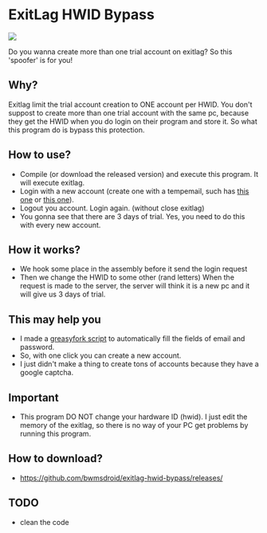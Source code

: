 # ExitLag HWID Bypass
<a href="https://www.exitlag.com/en/login" target="_blank"><img src="https://www.exitlag.com/img/exitlag.png"></a>

Do you wanna create more than one trial account on exitlag? So this 'spoofer' is for you!

## Why? 

Exitlag limit the trial account creation to ONE account per HWID. You don't suppost to create more than one trial account with the same pc, because they get the HWID when you do login on their program and store it.
So what this program do is bypass this protection.

## How to use?
- Compile (or download the released version) and execute this program. It will execute exitlag.
- Login with a new account (create one with a tempemail, such has <a href="https://www.developermail.com/mail/" target="_blank">this one</a> or  <a href="https://www.gmailnator.com/" target="_blank">this one</a>).
- Logout you account. Login again. (without close exitlag)
- You gonna see that there are 3 days of trial.
Yes, you need to do this with every new account.
    
## How it works?
  - We hook some place in the assembly before it send the login request
  - Then we change the HWID to some other (rand letters)
  When the request is made to the server, the server will think it is a new pc and it will give us 3 days of trial.		

## This may help you

 - I made a <a href="https://greasyfork.org/pt-BR/scripts/420383-automatic-create-account-exitlag">greasyfork script</a> to automatically fill the fields of email and password. 
 - So, with one click you can create a new account.
 - I just didn't make a thing to create tons of accounts because they have a google captcha.

## Important
 - This program DO NOT change your hardware ID (hwid). I just edit the memory of the exitlag, so there is no way of your PC get problems by running this program.

## How to download?
 - https://github.com/bwmsdroid/exitlag-hwid-bypass/releases/

## TODO
 - clean the code
